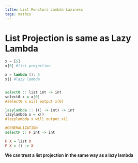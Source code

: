 ```yaml
---
title: List Functors Lambda Laziness
tags: mathcs
---
```


# List Projection is same as Lazy Lambda

```.py
x = [5]
x[0] #list projection

x = lambda (): 5
x() #lazy lambda
```


```.hs

select0 :: list int -> int
select0 x = x[0] 
#select0 x will output x[0]

lazylambda :: (() -> int) -> int
lazylambda x = x()
#lazylambda x will output x()

#GENERALIZATION
selectF :: F int -> int

F X = list X 
F X = () -> X
```

**We can treat a list projection in the same way as a lazy lambda**


